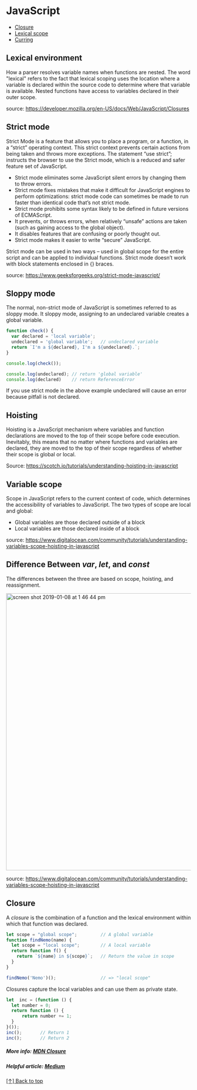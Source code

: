 # JavaScript

* [Closure](#closure)
* [Lexical scope](#lexical-scope)
* [Curring](#curring)

## Lexical environment
  How a parser resolves variable names when functions are nested. The word "lexical" refers to the fact that lexical scoping uses the location where a variable is declared within the source code to determine where that variable is available. Nested functions have access to variables declared in their outer scope.

  source: https://developer.mozilla.org/en-US/docs/Web/JavaScript/Closures


## Strict mode
  Strict Mode is a feature that allows you to place a program, or a function, in a “strict” operating context. This strict context prevents certain actions from being taken and throws more exceptions. The statement “use strict”; instructs the browser to use the Strict mode, which is a reduced and safer feature set of JavaScript.
  
  * Strict mode eliminates some JavaScript silent errors by changing them to throw errors.
  * Strict mode fixes mistakes that make it difficult for JavaScript engines to perform optimizations: strict mode code can sometimes be made to run faster than identical code that’s not strict mode.
  * Strict mode prohibits some syntax likely to be defined in future versions of ECMAScript.
  * It prevents, or throws errors, when relatively “unsafe” actions are taken (such as gaining access to the global object).
  * It disables features that are confusing or poorly thought out.
  * Strict mode makes it easier to write “secure” JavaScript.
      
  Strict mode can be used in two ways – used in global scope for the entire script and can be applied to individual functions. Strict mode doesn’t work with block statements enclosed in {} braces.
  
  source: https://www.geeksforgeeks.org/strict-mode-javascript/

## Sloppy mode
  The normal, non-strict mode of JavaScript is sometimes referred to as sloppy mode. 
  It sloppy mode, assigning to an undeclared variable creates a global variable. 
  
  ```javascript
  function check() {
    var declared = 'local variable';  
    undeclared = 'global variable';   // undeclared variable
    return `I'm a ${declared}, I'm a ${undeclared}.`;
  }

  console.log(check());

  console.log(undeclared); // return 'global variable'
  console.log(declared)    // return ReferenceError
  ```
  
  If you use strict mode in the above example undeclared will cause an error because pitfall is not declared.

## Hoisting 
  Hoisting is a JavaScript mechanism where variables and function declarations are moved to the top of their scope before code execution. Inevitably, this means that no matter where functions and variables are declared, they are moved to the top of their scope regardless of whether their scope is global or local.

Source: https://scotch.io/tutorials/understanding-hoisting-in-javascript

## Variable scope
  Scope in JavaScript refers to the current context of code, which determines the accessibility of variables to JavaScript. The two types of scope are local and global:

  * Global variables are those declared outside of a block
  * Local variables are those declared inside of a block
    
  source: https://www.digitalocean.com/community/tutorials/understanding-variables-scope-hoisting-in-javascript
  
## Difference Between *var*, *let*, and *const*
  The differences between the three are based on scope, hoisting, and reassignment.
  
  <img width="755" alt="screen shot 2019-01-08 at 1 46 44 pm" src="https://user-images.githubusercontent.com/43653189/50860883-ed867e00-134b-11e9-81fc-c519a9e92e03.png">

  source: https://www.digitalocean.com/community/tutorials/understanding-variables-scope-hoisting-in-javascript

## Closure 
  A *closure* is the combination of a function and the lexical environment within which that function was
  declared. 

  ```javascript
  let scope = "global scope";         // A global variable
  function findNemo(name) {
    let scope = "local scope";        // A local variable
    return function f() { 
      return `${name} in ${scope}`;   // Return the value in scope 
    }   
  } 
  
  findNemo('Nemo')();                 // => "local scope"
  ```
  
  Closures capture the local variables and can use them as private state. 
  ```javascript
  let  inc = (function () {
    let number = 0;
    return function () { 
        return number += 1;
    }
  }());
  inc();       // Return 1
  inc();       // Return 2
  ```
  ##### More info: [MDN Closure](https://developer.mozilla.org/en-US/docs/Web/JavaScript/Closures)
  ##### Helpful article: [Medium](https://medium.com/koderlabs/javascript-scope-chain-and-execution-context-simplified-ffb54fc6ad02)
  [[↑] Back to top](#JavaScript)

